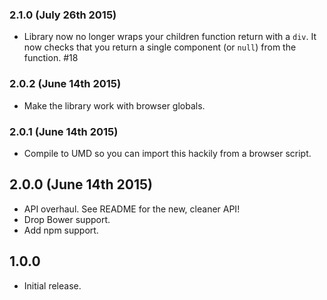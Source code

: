 ### 2.1.0 (July 26th 2015)
- Library now no longer wraps your children function return with a `div`. It now checks that you return a single component (or `null`) from the function. #18

### 2.0.2 (June 14th 2015)
- Make the library work with browser globals.

### 2.0.1 (June 14th 2015)
- Compile to UMD so you can import this hackily from a browser script.

## 2.0.0 (June 14th 2015)
- API overhaul. See README for the new, cleaner API!
- Drop Bower support.
- Add npm support.

## 1.0.0
- Initial release.
